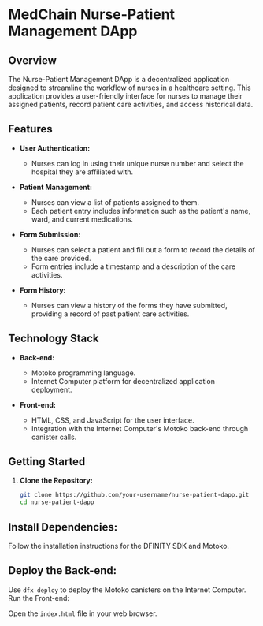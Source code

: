 # MedChain Nurse-Patient Management DApp

## Overview

The Nurse-Patient Management DApp is a decentralized application designed to streamline the workflow of nurses in a healthcare setting. This application provides a user-friendly interface for nurses to manage their assigned patients, record patient care activities, and access historical data.

## Features

- **User Authentication:**
  - Nurses can log in using their unique nurse number and select the hospital they are affiliated with.

- **Patient Management:**
  - Nurses can view a list of patients assigned to them.
  - Each patient entry includes information such as the patient's name, ward, and current medications.

- **Form Submission:**
  - Nurses can select a patient and fill out a form to record the details of the care provided.
  - Form entries include a timestamp and a description of the care activities.

- **Form History:**
  - Nurses can view a history of the forms they have submitted, providing a record of past patient care activities.

## Technology Stack

- **Back-end:**
  - Motoko programming language.
  - Internet Computer platform for decentralized application deployment.

- **Front-end:**
  - HTML, CSS, and JavaScript for the user interface.
  - Integration with the Internet Computer's Motoko back-end through canister calls.

## Getting Started

1. **Clone the Repository:**
   ```bash
   git clone https://github.com/your-username/nurse-patient-dapp.git
   cd nurse-patient-dapp
## Install Dependencies:

Follow the installation instructions for the DFINITY SDK and Motoko.
## Deploy the Back-end:

Use ```dfx deploy``` to deploy the Motoko canisters on the Internet Computer.
Run the Front-end:

Open the ```index.html``` file in your web browser.

